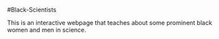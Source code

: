 #Black-Scientists

This is an interactive webpage that teaches about some prominent black women and men in science.
